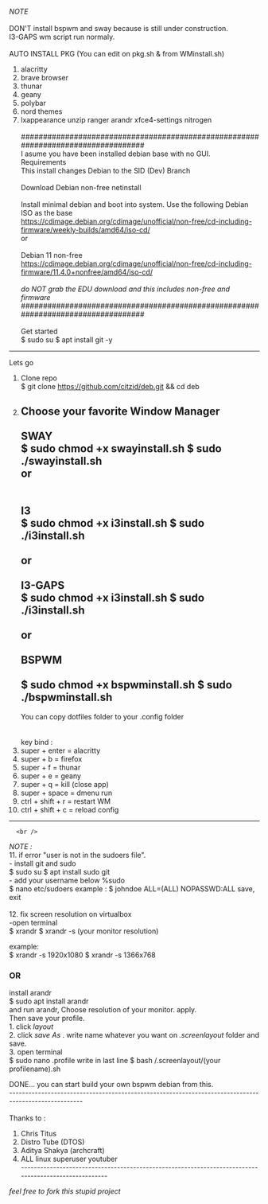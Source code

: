 _NOTE_<br />
<br />
DON'T install bspwm and sway because is still under construction.<br />
I3-GAPS wm script run normaly.<br />
<br />
AUTO INSTALL PKG (You can edit on pkg.sh & from WMinstall.sh)<br />

1. alacritty<br />
2. brave browser<br />
3. thunar<br />
4. geany<br />
5. polybar<br />
6. nord themes<br />
7. lxappearance unzip ranger arandr xfce4-settings nitrogen<br />
   <br />
   ##################################################################################<br />
   I asume you have been installed debian base with no GUI.<br />
   Requirements<br />
   This install changes Debian to the SID (Dev) Branch<br />
   <br />
   Download Debian non-free netinstall<br />
   <br />
   Install minimal debian and boot into system. Use the following Debian ISO as the base<br />
   https://cdimage.debian.org/cdimage/unofficial/non-free/cd-including-firmware/weekly-builds/amd64/iso-cd/
   <br />
   or<br />
   <br />
   Debian 11 non-free <br />
   https://cdimage.debian.org/cdimage/unofficial/non-free/cd-including-firmware/11.4.0+nonfree/amd64/iso-cd/ <br />
   <br />
   _do NOT grab the EDU download and this includes non-free and firmware_ <br />
   ##################################################################################<br />
   <br />
   Get started<br />
   $ sudo su
   $ apt install git -y
---------------------------------------------------------------------------------------------------------------------------------------------------------
Lets go <br />

1. Clone repo <br />
   $ git clone https://github.com/citzid/deb.git && cd deb
   <br />
2. Choose your favorite Window Manager<br />
   <br />
   SWAY<br />
   $ sudo chmod +x swayinstall.sh
   $ sudo ./swayinstall.sh
   <br />
   or<br />
   <br />  
    I3<br />
   $ sudo chmod +x i3install.sh
   $ sudo ./i3install.sh
   <br />
   <br />
   or<br />
   <br />
   I3-GAPS<br />
   $ sudo chmod +x i3install.sh
   $ sudo ./i3install.sh
   <br />
   <br />
   or<br />
   <br />
   BSPWM<br />
   <br />
   $ sudo chmod +x bspwminstall.sh
   $ sudo ./bspwminstall.sh
   <br />
   ------------------------------------------------------------------------------------------------------------------------------------------------------
   You can copy dotfiles folder to your .config folder <br />
   <br />
   <br />
   key bind : <br />
3. super + enter = alacritty <br />
4. super + b = firefox <br />
5. super + f = thunar <br />
6. super + e = geany <br />
7. super + q = kill (close app) <br />
8. super + space = dmenu run <br />
9. ctrl + shift + r = restart WM <br />
10. ctrl + shift + c = reload config<br />
---------------------------------------------------------------------------------------------------------------------------------------------------------
      <br />
_NOTE :_ <br />
11. if error "user is not in the sudoers file". <br />
    - install git and sudo<br />
      $ sudo su
      $ apt install sudo git
      <br /> - add your username below %sudo <br />
      $ nano etc/sudoers
      example : $ johndoe <tab> ALL=(ALL) NOPASSWD:ALL
      save, exit  
      <br />
12. fix screen resolution on virtualbox <br />
      -open terminal
      <br />
      $ xrandr
      $ xrandr -s (your monitor resolution)
      <br />

example:<br />
$ xrandr -s 1920x1080
$ xrandr -s 1366x768

### OR

install arandr<br />
$ sudo apt install arandr
<br />
and run arandr, Choose resolution of your monitor. apply.<br />
Then save your profile. <br /> 1. click _layout_<br /> 2. click _save As_ . write name whatever you want on _.screenlayout_ folder and save. <br /> 3. open terminal <br />
$ sudo nano .profile
write in last line
$ bash /.screenlayout/(your profilename).sh

DONE... you can start build your own bspwm debian from this.<br />
-----------------------------------------------------------------------------------------------------<br />
<br />
Thanks to :<br />

1. Chris Titus<br />
2. Distro Tube (DTOS)<br />
3. Aditya Shakya (archcraft)<br />
4. ALL linux superuser youtuber<br />
   -----------------------------------------------------------------------------------------------------<br />

_*feel free to fork this stupid project*_
